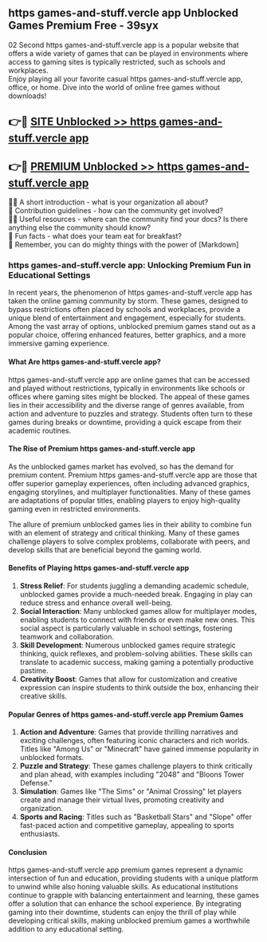 ## https   games-and-stuff.vercle app Unblocked Games Premium Free - 39syx

02 Second https   games-and-stuff.vercle app is a popular website that offers a wide variety of games that can be played in environments where access to gaming sites is typically restricted, such as schools and workplaces.  
Enjoy playing all your favorite casual https   games-and-stuff.vercle app, office, or home. Dive into the world of online free games without downloads!

## 👉🔴 [SITE Unblocked >> https   games-and-stuff.vercle app](http://freeplayer.one?title=https___games-and-stuff.vercle_app&ref=13D)

## 👉🔴 [PREMIUM Unblocked >> https   games-and-stuff.vercle app](http://freeplayer.one?title=https___games-and-stuff.vercle_app&ref=13D)

🙋‍♀️ A short introduction - what is your organization all about?  
🌈 Contribution guidelines - how can the community get involved?  
👩‍💻 Useful resources - where can the community find your docs? Is there anything else the community should know?  
🍿 Fun facts - what does your team eat for breakfast?  
🧙 Remember, you can do mighty things with the power of [Markdown]

### https   games-and-stuff.vercle app: Unlocking Premium Fun in Educational Settings

In recent years, the phenomenon of https   games-and-stuff.vercle app has taken the online gaming community by storm. These games, designed to bypass restrictions often placed by schools and workplaces, provide a unique blend of entertainment and engagement, especially for students. Among the vast array of options, unblocked premium games stand out as a popular choice, offering enhanced features, better graphics, and a more immersive gaming experience.

#### What Are https   games-and-stuff.vercle app?

https   games-and-stuff.vercle app are online games that can be accessed and played without restrictions, typically in environments like schools or offices where gaming sites might be blocked. The appeal of these games lies in their accessibility and the diverse range of genres available, from action and adventure to puzzles and strategy. Students often turn to these games during breaks or downtime, providing a quick escape from their academic routines.

#### The Rise of Premium https   games-and-stuff.vercle app

As the unblocked games market has evolved, so has the demand for premium content. Premium https   games-and-stuff.vercle app are those that offer superior gameplay experiences, often including advanced graphics, engaging storylines, and multiplayer functionalities. Many of these games are adaptations of popular titles, enabling players to enjoy high-quality gaming even in restricted environments.

The allure of premium unblocked games lies in their ability to combine fun with an element of strategy and critical thinking. Many of these games challenge players to solve complex problems, collaborate with peers, and develop skills that are beneficial beyond the gaming world.

#### Benefits of Playing https   games-and-stuff.vercle app

1.  **Stress Relief**: For students juggling a demanding academic schedule, unblocked games provide a much-needed break. Engaging in play can reduce stress and enhance overall well-being.
2.  **Social Interaction**: Many unblocked games allow for multiplayer modes, enabling students to connect with friends or even make new ones. This social aspect is particularly valuable in school settings, fostering teamwork and collaboration.
3.  **Skill Development**: Numerous unblocked games require strategic thinking, quick reflexes, and problem-solving abilities. These skills can translate to academic success, making gaming a potentially productive pastime.
4.  **Creativity Boost**: Games that allow for customization and creative expression can inspire students to think outside the box, enhancing their creative skills.

#### Popular Genres of https   games-and-stuff.vercle app Premium Games

1.  **Action and Adventure**: Games that provide thrilling narratives and exciting challenges, often featuring iconic characters and rich worlds. Titles like "Among Us" or "Minecraft" have gained immense popularity in unblocked formats.
2.  **Puzzle and Strategy**: These games challenge players to think critically and plan ahead, with examples including "2048" and "Bloons Tower Defense."
3.  **Simulation**: Games like "The Sims" or "Animal Crossing" let players create and manage their virtual lives, promoting creativity and organization.
4.  **Sports and Racing**: Titles such as "Basketball Stars" and "Slope" offer fast-paced action and competitive gameplay, appealing to sports enthusiasts.

#### Conclusion

https   games-and-stuff.vercle app premium games represent a dynamic intersection of fun and education, providing students with a unique platform to unwind while also honing valuable skills. As educational institutions continue to grapple with balancing entertainment and learning, these games offer a solution that can enhance the school experience. By integrating gaming into their downtime, students can enjoy the thrill of play while developing critical skills, making unblocked premium games a worthwhile addition to any educational setting.